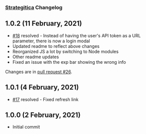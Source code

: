 [//]: # (Here's how to do semantic versioning:)
[//]: # (First Release                              1.0.0)
[//]: # (Backward compatible bug fix                1.0.1)
[//]: # (Backward compatible new feature            1.1.0)
[//]: # (Changes that break backward compatibility  2.0.0)

### [Strategitica](https://github.com/iymeko/strategitica) Changelog

## 1.0.2 (11 February, 2021)

* [#18](https://github.com/iymeko/strategitica/issues/18) resolved - Instead of having the user's API token as a URL parameter, there is now a login modal
* Updated readme to reflect above changes
* Reorganized JS a lot by switching to Node modules
* Other readme updates
* Fixed an issue with the exp bar showing the wrong info

Changes are in [pull request #26](https://github.com/iymeko/strategitica/pull/21).

## 1.0.1 (4 February, 2021)

* [#17](https://github.com/iymeko/strategitica/issues/17) resolved - Fixed refresh link

## 1.0.0 (2 February, 2021)

* Initial commit
